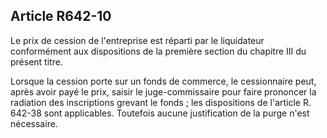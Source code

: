 Article R642-10
----
Le prix de cession de l'entreprise est réparti par le liquidateur conformément
aux dispositions de la première section du chapitre III du présent titre.

Lorsque la cession porte sur un fonds de commerce, le cessionnaire peut, après
avoir payé le prix, saisir le juge-commissaire pour faire prononcer la radiation
des inscriptions grevant le fonds ; les dispositions de l'article R. 642-38 sont
applicables. Toutefois aucune justification de la purge n'est nécessaire.
